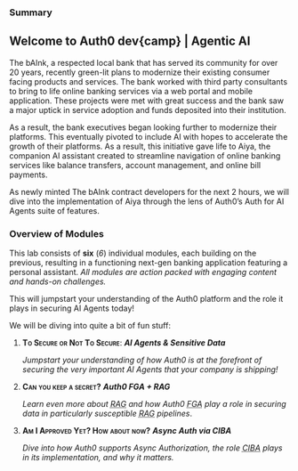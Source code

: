 ### Summary
## Welcome to Auth0 dev{camp} | Agentic AI
The bAInk, a respected local bank that has served its community for over 20 years, recently green-lit plans to modernize their existing consumer facing products and services. The bank worked with third party consultants to bring to life online banking services via a web portal and mobile application. These projects were met with great success and the bank saw a major uptick in service adoption and funds deposited into their institution.

As a result, the bank executives began looking further to modernize their platforms. This eventually pivoted to include AI with hopes to accelerate the growth of their platforms. As a result, this initiative gave life to Aiya, the companion AI assistant created to streamline navigation of online banking services like balance transfers, account management, and online bill payments.

As newly minted The bAInk contract developers for the next 2 hours, we will dive into the implementation of Aiya through the lens of Auth0’s Auth for AI Agents suite of features.

### Overview of Modules

This lab consists of **six** (*6*) individual modules, each building on the previous, resulting in a functioning next-gen banking application featuring a personal assistant. *All modules are action packed with engaging content and hands-on challenges.*

This will jumpstart your understanding of the Auth0 platform and the role it plays in securing AI Agents today!

We will be diving into quite a bit of fun stuff:

1. <span style="font-variant: small-caps; font-weight: 700">To Secure or Not To Secure</span>: ***AI Agents & Sensitive Data***

   *Jumpstart your understanding of how Auth0 is at the forefront of securing the very important AI Agents that your company is shipping!*
2. <span style="font-variant: small-caps; font-weight: 700">Can you keep a secret?</span> ***Auth0 FGA + RAG***

   *Learn even more about <abbr title="Retrieval-Augmented Generation">RAG</abbr> and how Auth0 <abbr title="Fine-grained Authorization">FGA</abbr> play a role in securing data in particularly susceptible <abbr title="Retrieval-Augmented Generation">RAG</abbr> pipelines*.
3. <span style="font-variant: small-caps; font-weight: 700">Am I Approved Yet? How about now?</span> ***Async Auth via CIBA***

   *Dive into how Auth0 supports Async Authorization, the role <abbr title="Client-Initiated Backchannel Authorization">CIBA</abbr> plays in its implementation, and why it matters.*
